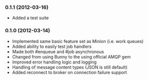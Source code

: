 
### 0.1.1 (2012-03-16)

* Added a test suite

### 0.1.0 (2012-03-14)

* Implemented same basic feature set as Minion (i.e. work queues)
* Added ability to easily test job handlers
* Made both #enqueue and #job asynchronous
* Changed from using Bunny to the using official AMQP gem
* Improved error handling logic and logging
* Handling of message content types (JSON is still default)
* Added reconnect to broker on connection failure support
